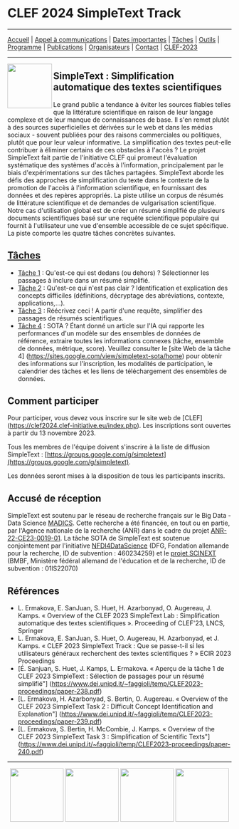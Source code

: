 # CLEF 2024 SimpleText Track

---

[Accueil](./) | [Appel à communications](./CFD.md) | [Dates importantes](./dates.md) | [Tâches](./taches.md)  | [Outils](./outils.md) | 
[Programme](./programme.md) | [Publications](./publications.md) | [Organisateurs](./organisateurs.md) | [Contact](./contact.md) | [CLEF-2023](https://simpletext-project.com/2023/clef/)


---

<img align="left" src="https://github.com/simpletext-madics/2021/blob/main/clef/simpletext-logo-blue.png?raw=true" width="100"/>  

## SimpleText : Simplification automatique des textes scientifiques

Le grand public a tendance à éviter les sources fiables telles que la littérature scientifique en raison de leur langage complexe et de leur manque de connaissances de base. Il s'en remet plutôt à des sources superficielles et dérivées sur le web et dans les médias sociaux - souvent publiées pour des raisons commerciales ou politiques, plutôt que pour leur valeur informative. La simplification des textes peut-elle contribuer à éliminer certains de ces obstacles à l'accès ? Le projet SimpleText fait partie de l'initiative CLEF qui promeut l'évaluation systématique des systèmes d'accès à l'information, principalement par le biais d'expérimentations sur des tâches partagées. SimpleText aborde les défis des approches de simplification du texte dans le contexte de la promotion de l'accès à l'information scientifique, en fournissant des données et des repères appropriés. La piste utilise un corpus de résumés de littérature scientifique et de demandes de vulgarisation scientifique. Notre cas d'utilisation global est de créer un résumé simplifié de plusieurs documents scientifiques basé sur une requête scientifique populaire qui fournit à l'utilisateur une vue d'ensemble accessible de ce sujet spécifique.
La piste comporte les quatre tâches concrètes suivantes.
 
## [Tâches](./taches)
- [Tâche 1](./taches) : Qu'est-ce qui est dedans (ou dehors) ? Sélectionner les passages à inclure dans un résumé simplifié.
- [Tâche 2](./taches) : Qu'est-ce qui n'est pas clair ? Identification et explication des concepts difficiles (définitions, décryptage des abréviations, contexte, applications,...).
- [Tâche 3](./taches) : Réécrivez ceci ! A partir d'une requête, simplifier des passages de résumés scientifiques.
- [Tâche 4](./taches) : SOTA ? Étant donné un article sur l'IA qui rapporte les performances d'un modèle sur des ensembles de données de référence, extraire toutes les informations connexes (tâche, ensemble de données, métrique, score). Veuillez consulter le [site Web de la tâche 4] (https://sites.google.com/view/simpletext-sota/home) pour obtenir des informations sur l'inscription, les modalités de participation, le calendrier des tâches et les liens de téléchargement des ensembles de données.

## Comment participer
Pour participer, vous devez vous inscrire sur le site web de [CLEF] (https://clef2024.clef-initiative.eu/index.php). Les inscriptions sont ouvertes à partir du 13 novembre 2023.

Tous les membres de l'équipe doivent s'inscrire à la liste de diffusion SimpleText :
[https://groups.google.com/g/simpletext](https://groups.google.com/g/simpletext). 

Les données seront mises à la disposition de tous les participants inscrits.

## Accusé de réception  

SimpleText est soutenu par le réseau de recherche français sur le Big Data - Data Science [MADICS](https://www.madics.fr/). Cette recherche a été financée, en tout ou en partie, par l'Agence nationale de la recherche (ANR) dans le cadre du projet [ANR-22-CE23-0019-01](https://anr.fr/Project-ANR-22-CE23-0019). La tâche SOTA de SimpleText est soutenue conjointement par l'initiative [NFDI4DataScience](https://www.nfdi4datascience.de/) (DFG, Fondation allemande pour la recherche, ID de subvention : 460234259) et le [projet SCINEXT](https://scinext-project.github.io/) (BMBF, Ministère fédéral allemand de l'éducation et de la recherche, ID de subvention : 01lS22070)

## Références  

- L. Ermakova, E. SanJuan, S. Huet, H. Azarbonyad, O. Augereau, J. Kamps. « Overview of the CLEF 2023 SimpleText Lab : Simplification automatique des textes scientifiques ». Proceeding of CLEF'23, LNCS, Springer
- L. Ermakova, E. SanJuan, S. Huet, O. Augereau, H. Azarbonyad, et J. Kamps. « CLEF 2023 SimpleText Track : Que se passe-t-il si les utilisateurs généraux recherchent des textes scientifiques ? » ECIR 2023 Proceedings
- [É. Sanjuan, S. Huet, J. Kamps, L. Ermakova. « Aperçu de la tâche 1 de CLEF 2023 SimpleText : Sélection de passages pour un résumé simplifié"] (https://www.dei.unipd.it/~faggioli/temp/CLEF2023-proceedings/paper-238.pdf)
- [L. Ermakova, H. Azarbonyad, S. Bertin, O. Augereau. « Overview of the CLEF 2023 SimpleText Task 2 : Difficult Concept Identification and Explanation"] (https://www.dei.unipd.it/~faggioli/temp/CLEF2023-proceedings/paper-239.pdf)
- [L. Ermakova, S. Bertin, H. McCombie, J. Kamps. « Overview of the CLEF 2023 SimpleText Task 3 : Simplification of Scientific Texts"] (https://www.dei.unipd.it/~faggioli/temp/CLEF2023-proceedings/paper-240.pdf)

---


<div align="center">
 <a href="https://anr.fr/Projet-ANR-22-CE23-0019"><img src="../en/img/ANR-logo-2021-complet.jpg" height="120"></a>
 <a href="https://www.madics.fr/actions/simpletext/"><img src="../en/img/Logo-CNRS-MaDICS.jpg" height="120"></a>
 <a href="https://www.clef-initiative.eu/"><img src="../en/img/clef-logo.png" height="120"></a>
 <a href="https://clef2024.clef-initiative.eu/"><img src="../en/img/clef2024.png" height="120"></a>
</div>
